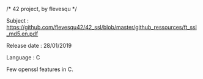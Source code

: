 /* 42 project, by flevesqu */

Subject : https://github.com/flevesqu42/42_ssl/blob/master/github_ressources/ft_ssl_md5.en.pdf

Release date : 28/01/2019

Language : C

Few openssl features in C.
